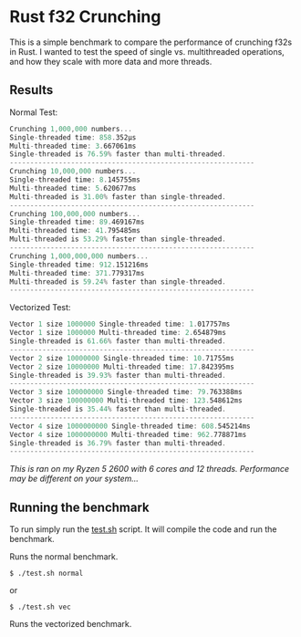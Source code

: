# Rust f32 Crunching

This is a simple benchmark to compare the performance of crunching f32s in Rust. I wanted
to test the speed of single vs. multithreaded operations, and how they scale with more data
and more threads.

## Results

Normal Test:

```rs
Crunching 1,000,000 numbers...
Single-threaded time: 858.352µs
Multi-threaded time: 3.667061ms
Single-threaded is 76.59% faster than multi-threaded.
------------------------------------------------------------
Crunching 10,000,000 numbers...
Single-threaded time: 8.145755ms
Multi-threaded time: 5.620677ms
Multi-threaded is 31.00% faster than single-threaded.
------------------------------------------------------------
Crunching 100,000,000 numbers...
Single-threaded time: 89.469167ms
Multi-threaded time: 41.795485ms
Multi-threaded is 53.29% faster than single-threaded.
------------------------------------------------------------
Crunching 1,000,000,000 numbers...
Single-threaded time: 912.151216ms
Multi-threaded time: 371.779317ms
Multi-threaded is 59.24% faster than single-threaded.
------------------------------------------------------------
```

Vectorized Test:
```rs
Vector 1 size 1000000 Single-threaded time: 1.017757ms
Vector 1 size 1000000 Multi-threaded time: 2.654879ms
Single-threaded is 61.66% faster than multi-threaded.
------------------------------------------------------------
Vector 2 size 10000000 Single-threaded time: 10.71755ms
Vector 2 size 10000000 Multi-threaded time: 17.842395ms
Single-threaded is 39.93% faster than multi-threaded.
------------------------------------------------------------
Vector 3 size 100000000 Single-threaded time: 79.763388ms
Vector 3 size 100000000 Multi-threaded time: 123.548612ms
Single-threaded is 35.44% faster than multi-threaded.
------------------------------------------------------------
Vector 4 size 1000000000 Single-threaded time: 608.545214ms
Vector 4 size 1000000000 Multi-threaded time: 962.778871ms
Single-threaded is 36.79% faster than multi-threaded.
------------------------------------------------------------
```

_This is ran on my Ryzen 5 2600 with 6 cores and 12 threads. Performance may be different on your system..._

## Running the benchmark

To run simply run the [test.sh](./test.sh) script. It will compile the code and run the benchmark.

Runs the normal benchmark.
```shell
$ ./test.sh normal
```
or
```shell
$ ./test.sh vec
````
Runs the vectorized benchmark.
